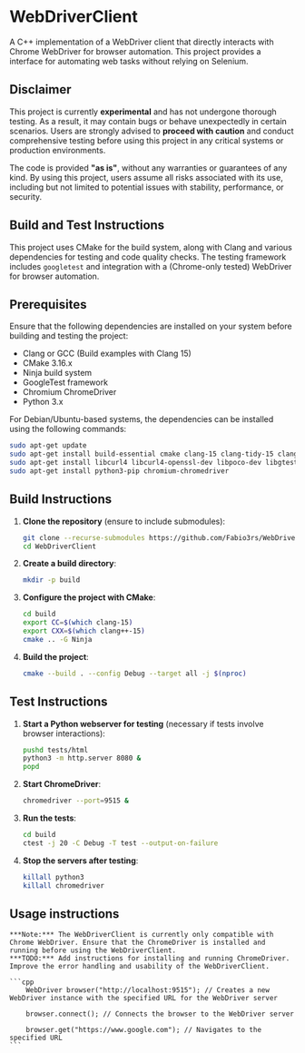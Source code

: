 # WebDriverClient

A C++ implementation of a WebDriver client that directly interacts with Chrome WebDriver for browser automation. This project provides a interface for automating web tasks without relying on Selenium.

## Disclaimer

This project is currently **experimental** and has not undergone thorough testing. As a result, it may contain bugs or behave unexpectedly in certain scenarios. Users are strongly advised to **proceed with caution** and conduct comprehensive testing before using this project in any critical systems or production environments.

The code is provided **"as is"**, without any warranties or guarantees of any kind. By using this project, users assume all risks associated with its use, including but not limited to potential issues with stability, performance, or security.


## Build and Test Instructions

This project uses CMake for the build system, along with Clang and various dependencies for testing and code quality checks. The testing framework includes `googletest` and integration with a (Chrome-only tested) WebDriver for browser automation.

## Prerequisites

Ensure that the following dependencies are installed on your system before building and testing the project:

- Clang or GCC (Build examples with Clang 15)
- CMake 3.16.x
- Ninja build system
- GoogleTest framework
- Chromium ChromeDriver
- Python 3.x

For Debian/Ubuntu-based systems, the dependencies can be installed using the following commands:

```bash
sudo apt-get update
sudo apt-get install build-essential cmake clang-15 clang-tidy-15 clang-format ninja-build
sudo apt-get install libcurl4 libcurl4-openssl-dev libpoco-dev libgtest-dev googletest
sudo apt-get install python3-pip chromium-chromedriver
```

## Build Instructions

1. **Clone the repository** (ensure to include submodules):
   ```bash
   git clone --recurse-submodules https://github.com/Fabio3rs/WebDriverClient
   cd WebDriverClient
   ```

2. **Create a build directory**:
   ```bash
   mkdir -p build
   ```

3. **Configure the project with CMake**:
   ```bash
   cd build
   export CC=$(which clang-15)
   export CXX=$(which clang++-15)
   cmake .. -G Ninja
   ```

4. **Build the project**:
   ```bash
   cmake --build . --config Debug --target all -j $(nproc)
   ```

## Test Instructions

1. **Start a Python webserver for testing** (necessary if tests involve browser interactions):
   ```bash
   pushd tests/html
   python3 -m http.server 8080 &
   popd
   ```

2. **Start ChromeDriver**:
   ```bash
   chromedriver --port=9515 &
   ```

3. **Run the tests**:
   ```bash
   cd build
   ctest -j 20 -C Debug -T test --output-on-failure
   ```

4. **Stop the servers after testing**:
   ```bash
   killall python3
   killall chromedriver
   ```

## Usage instructions
    ***Note:*** The WebDriverClient is currently only compatible with Chrome WebDriver. Ensure that the ChromeDriver is installed and running before using the WebDriverClient.
    ***TODO:*** Add instructions for installing and running ChromeDriver. Improve the error handling and usability of the WebDriverClient.

    ```cpp
        WebDriver browser("http://localhost:9515"); // Creates a new WebDriver instance with the specified URL for the WebDriver server

        browser.connect(); // Connects the browser to the WebDriver server

        browser.get("https://www.google.com"); // Navigates to the specified URL
    ```
